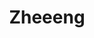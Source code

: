 ---
title: Zheeeng
github: https://github.com/Zheeeng
mode: dark
transition: 3s
archetype:
- Minimalistic
---